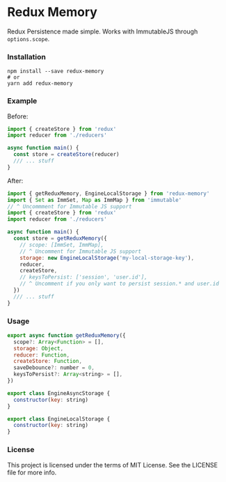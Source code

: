 # Redux Memory

Redux Persistence made simple. Works with ImmutableJS through `options.scope`.

### Installation

```
npm install --save redux-memory
# or
yarn add redux-memory
```

### Example

Before:

```js
import { createStore } from 'redux'
import reducer from './reducers'

async function main() {
  const store = createStore(reducer)
  /// ... stuff
}
```

After:

```js
import { getReduxMemory, EngineLocalStorage } from 'redux-memory'
import { Set as ImmSet, Map as ImmMap } from 'immutable'
// ^ Uncommment for Immutable JS support
import { createStore } from 'redux'
import reducer from './reducers'

async function main() {
  const store = getReduxMemory({
    // scope: [ImmSet, ImmMap],
    // ^ Uncomment for Immutable JS support
    storage: new EngineLocalStorage('my-local-storage-key'),
    reducer,
    createStore,
    // keysToPersist: ['session', 'user.id'],
    // ^ Uncomment if you only want to persist session.* and user.id
  })
  /// ... stuff
}
```

### Usage

```js
export async function getReduxMemory({
  scope?: Array<Function> = [],
  storage: Object,
  reducer: Function,
  createStore: Function,
  saveDebounce?: number = 0,
  keysToPersist?: Array<string> = [],
})

export class EngineAsyncStorage {
  constructor(key: string)
}

export class EngineLocalStorage {
  constructor(key: string)
}
```

### License

This project is licensed under the terms of MIT License. See the LICENSE file for more info.
